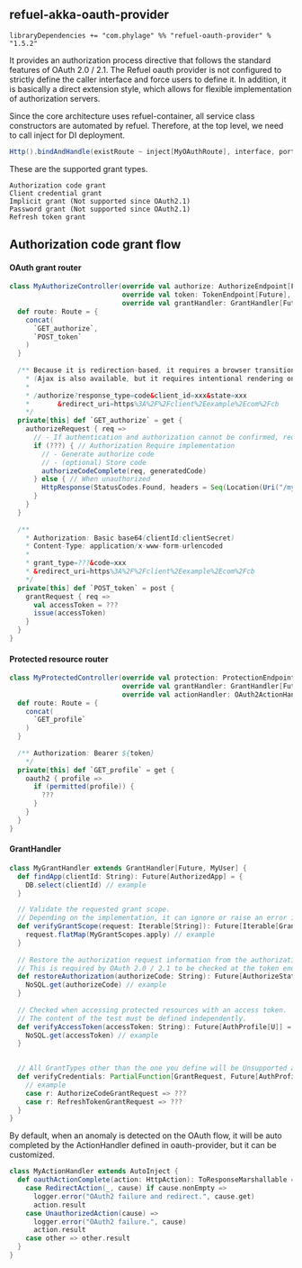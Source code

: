 ## refuel-akka-oauth-provider

```
libraryDependencies += "com.phylage" %% "refuel-oauth-provider" % "1.5.2"
```

It provides an authorization process directive that follows the standard features of OAuth 2.0 / 2.1.
The Refuel oauth provider is not configured to strictly define the caller interface and force users to define it.
In addition, it is basically a direct extension style, which allows for flexible implementation of authorization servers.

Since the core architecture uses refuel-container, all service class constructors are automated by refuel.
Therefore, at the top level, we need to call inject for DI deployment.

```scala
Http().bindAndHandle(existRoute ~ inject[MyOAuthRoute], interface, port)
```

These are the supported grant types.

```
Authorization code grant
Client credential grant
Implicit grant (Not supported since OAuth2.1)
Password grant (Not supported since OAuth2.1)
Refresh token grant
```

## Authorization code grant flow

#### OAuth grant router
```scala
class MyAuthorizeController(override val authorize: AuthorizeEndpoint[Future],
                            override val token: TokenEndpoint[Future],
                            override val grantHandler: GrantHandler[Future, MyUser]) extends OAuth2[MyUser] {
  def route: Route = {
    concat(
      `GET_authorize`,
      `POST_token`
    )
  }
  
  /** Because it is redirection-based, it requires a browser transition from the client.
    * (Ajax is also available, but it requires intentional rendering on the client side)
    * 
    * /authorize?response_type=code&client_id=xxx&state=xxx
    *       &redirect_uri=https%3A%2F%2Fclient%2Eexample%2Ecom%2Fcb
    */
  private[this] def `GET_authorize` = get {
    authorizeRequest { req =>
      // - If authentication and authorization cannot be confirmed, request authorization from the resource owner
      if (???) { // Authorization Require implementation
        // - Generate authorize code
        // - (optional) Store code
        authorizeCodeComplete(req, generatedCode)
      } else { // When unauthorized
        HttpResponse(StatusCodes.Found, headers = Seq(Location(Uri("/my/system/authenticate_and_authorize"))))
      }
    }
  }
  
  /**
    * Authorization: Basic base64(clientId:clientSecret)
    * Content-Type: application/x-www-form-urlencoded
    * 
    * grant_type=???&code=xxx
    * &redirect_uri=https%3A%2F%2Fclient%2Eexample%2Ecom%2Fcb
    */
  private[this] def `POST_token` = post {
    grantRequest { req =>
      val accessToken = ???
      issue(accessToken)
    }
  }
}
```

#### Protected resource router

```scala
class MyProtectedController(override val protection: ProtectionEndpoint[Future],
                            override val grantHandler: GrantHandler[Future, U],
                            override val actionHandler: OAuth2ActionHandler) extends OAuth2Protection[Future, MyUser] {
  def route: Route = {
    concat(
      `GET_profile`
    )
  }
  
  /** Authorization: Bearer ${token}
    */
  private[this] def `GET_profile` = get {
    oauth2 { profile =>
      if (permitted(profile)) {
        ???
      }
    }
  }
}
```

#### GrantHandler
```scala
class MyGrantHandler extends GrantHandler[Future, MyUser] {
  def findApp(clientId: String): Future[AuthorizedApp] = {
    DB.select(clientId) // example
  }

  // Validate the requested grant scope.
  // Depending on the implementation, it can ignore or raise an error if the scope is not predefined.
  def verifyGrantScope(request: Iterable[String]): Future[Iterable[GrantScope]] = {
    request.flatMap(MyGrantScopes.apply) // example
  }
  
  // Restore the authorization request information from the authorization code.
  // This is required by OAuth 2.0 / 2.1 to be checked at the token endpoint.
  def restoreAuthorization(authorizeCode: String): Future[AuthorizeState[U]] = {
    NoSQL.get(authorizeCode) // example
  }
 
  // Checked when accessing protected resources with an access token.
  // The content of the test must be defined independently.
  def verifyAccessToken(accessToken: String): Future[AuthProfile[U]] = {
    NoSQL.get(accessToken) // example
  }
 

  // All GrantTypes other than the one you define will be Unsupported and no token will be issued.
  def verifyCredentials: PartialFunction[GrantRequest, Future[AuthProfile[U]]] = {
    // example
    case r: AuthorizeCodeGrantRequest => ???
    case r: RefreshTokenGrantRequest => ???
  }
}
```

By default, when an anomaly is detected on the OAuth flow, it will be auto completed by the ActionHandler defined in oauth-provider, but it can be customized.

```scala
class MyActionHandler extends AutoInject {
  def oauthActionComplete(action: HttpAction): ToResponseMarshallable = action match {
    case RedirectAction(_, cause) if cause.nonEmpty =>
      logger.error("OAuth2 failure and redirect.", cause.get)
      action.result
    case UnauthorizedAction(cause) =>
      logger.error("OAuth2 failure.", cause)
      action.result
    case other => other.result
  }
}
```